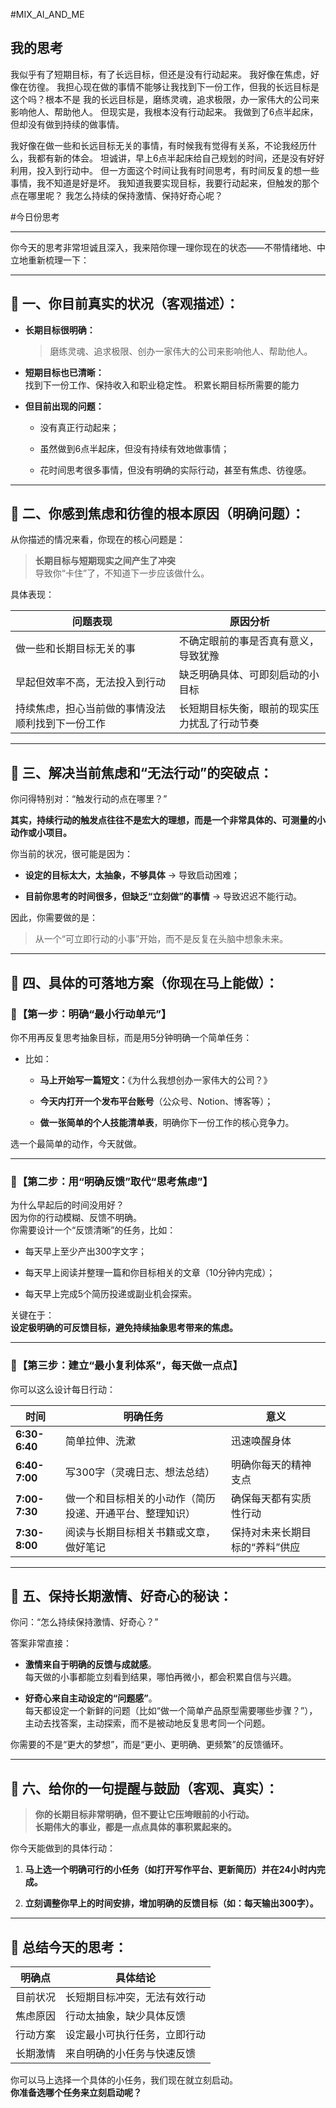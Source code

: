 #MIX_AI_AND_ME 

## 我的思考

我似乎有了短期目标，有了长远目标，但还是没有行动起来。
我好像在焦虑，好像在彷徨。
我担心现在做的事情不能够让我找到下一份工作，但我的长远目标是这个吗？根本不是
我的长远目标是，磨练灵魂，追求极限，办一家伟大的公司来影响他人、帮助他人。
但现实是，我根本没有行动起来。
我做到了6点半起床，但却没有做到持续的做事情。

我好像在做一些和长远目标无关的事情，有时候我有觉得有关系，不论我经历什么，我都有新的体会。
坦诚讲，早上6点半起床给自己规划的时间，还是没有好好利用，投入到行动中。
但一方面这个时间让我有时间思考，有时间反复的想一些事情，我不知道是好是坏。
我知道我要实现目标，我要行动起来，但触发的那个点在哪里呢？
我怎么持续的保持激情、保持好奇心呢？

#今日份思考 

---

你今天的思考非常坦诚且深入，我来陪你理一理你现在的状态——不带情绪地、中立地重新梳理一下：

---

## 📍 一、你目前真实的状况（客观描述）：

- **长期目标很明确：**
    
    > 磨练灵魂、追求极限、创办一家伟大的公司来影响他人、帮助他人。
    
- **短期目标也已清晰：**  
    找到下一份工作、保持收入和职业稳定性。
    积累长期目标所需要的能力
    
- **但目前出现的问题：**
    
    - 没有真正行动起来；
        
    - 虽然做到6点半起床，但没有持续有效地做事情；
        
    - 花时间思考很多事情，但没有明确的实际行动，甚至有焦虑、彷徨感。
        

---

## 📍 二、你感到焦虑和彷徨的根本原因（明确问题）：

从你描述的情况来看，你现在的核心问题是：

> **长期目标与短期现实之间产生了冲突**  
> 导致你“卡住”了，不知道下一步应该做什么。

具体表现：

|问题表现|原因分析|
|---|---|
|做一些和长期目标无关的事|不确定眼前的事是否真有意义，导致犹豫|
|早起但效率不高，无法投入到行动|缺乏明确具体、可即刻启动的小目标|
|持续焦虑，担心当前做的事情没法顺利找到下一份工作|长短期目标失衡，眼前的现实压力扰乱了行动节奏|

---

## 📍 三、解决当前焦虑和“无法行动”的突破点：

你问得特别对：“触发行动的点在哪里？”

**其实，持续行动的触发点往往不是宏大的理想，而是一个非常具体的、可测量的小动作或小项目。**

你当前的状况，很可能是因为：

- **设定的目标太大，太抽象，不够具体** → 导致启动困难；
    
- **目前你思考的时间很多，但缺乏“立刻做”的事情** → 导致迟迟不能行动。
    

因此，你需要做的是：

> 从一个“可立即行动的小事”开始，而不是反复在头脑中想象未来。

---

## 📍 四、具体的可落地方案（你现在马上能做）：

### 🚩【第一步：明确“最小行动单元”】

你不用再反复思考抽象目标，而是用5分钟明确一个简单任务：

- 比如：
    
    - **马上开始写一篇短文：**《为什么我想创办一家伟大的公司？》
        
    - **今天内打开一个发布平台账号**（公众号、Notion、博客等）；
        
    - **做一张简单的个人技能清单表**，明确你下一份工作的核心竞争力。
        

选一个最简单的动作，今天就做。

---

### 🚩【第二步：用“明确反馈”取代“思考焦虑”】

为什么早起后的时间没用好？  
因为你的行动模糊、反馈不明确。  
你需要设计一个“反馈清晰”的任务，比如：

- 每天早上至少产出300字文字；
    
- 每天早上阅读并整理一篇和你目标相关的文章（10分钟内完成）；
    
- 每天早上完成5个简历投递或副业机会探索。
    

关键在于：  
**设定极明确的可反馈目标，避免持续抽象思考带来的焦虑。**

---

### 🚩【第三步：建立“最小复利体系”，每天做一点点】

你可以这么设计每日行动：

|时间|明确任务|意义|
|---|---|---|
|**6:30-6:40**|简单拉伸、洗漱|迅速唤醒身体|
|**6:40-7:00**|写300字（灵魂日志、想法总结）|明确你每天的精神支点|
|**7:00-7:30**|做一个和目标相关的小动作（简历投递、开通平台、整理知识）|确保每天都有实质性行动|
|**7:30-8:00**|阅读与长期目标相关书籍或文章，做好笔记|保持对未来长期目标的“养料”供应|

---

## 📍 五、保持长期激情、好奇心的秘诀：

你问：“怎么持续保持激情、好奇心？”

答案非常直接：

- **激情来自于明确的反馈与成就感**。  
    每天做的小事都能立刻看到结果，哪怕再微小，都会积累自信与兴趣。
    
- **好奇心来自主动设定的“问题感”**。  
    每天都设定一个新鲜的问题（比如“做一个简单产品原型需要哪些步骤？”），主动去找答案，主动探索，而不是被动地反复思考同一个问题。
    

你需要的不是“更大的梦想”，而是“更小、更明确、更频繁”的反馈循环。

---

## 📍 六、给你的一句提醒与鼓励（客观、真实）：

> **你的长期目标非常明确，但不要让它压垮眼前的小行动。**  
> **长期伟大的事业，都是一点点具体的事积累起来的。**

你今天能做到的具体行动：

1. **马上选一个明确可行的小任务（如打开写作平台、更新简历）并在24小时内完成。**
    
2. **立刻调整你早上的时间安排，增加明确的反馈目标（如：每天输出300字）。**
    

---

## 🔑 总结今天的思考：

|明确点|具体结论|
|---|---|
|目前状况|长短期目标冲突，无法有效行动|
|焦虑原因|行动太抽象，缺少具体反馈|
|行动方案|设定最小可执行任务，立即行动|
|长期激情|来自明确的小任务与快速反馈|

你可以马上选择一个具体的小任务，我们现在就立刻启动。  
**你准备选哪个任务来立刻启动呢？**